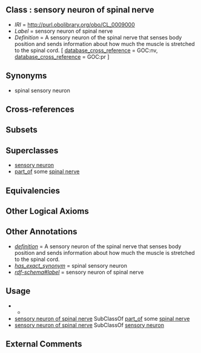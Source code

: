
## Class : sensory neuron of spinal nerve

 * *IRI* = http://purl.obolibrary.org/obo/CL_0009000
 * *Label* = sensory neuron of spinal nerve
 * *Definition* = A sensory neuron of the spinal nerve that senses body position and sends information about how much the muscle is stretched to the spinal cord. [ [database_cross_reference](../../ef/oboInOwl#hasDbXref.md) = GOC:nv, [database_cross_reference](../../ef/oboInOwl#hasDbXref.md) = GOC:pr ]

## Synonyms

 * spinal sensory neuron

## Cross-references


## Subsets


## Superclasses

 * [sensory neuron](../../CL/01/CL_0000101.md)
 * [part_of](../../BFO/50/BFO_0000050.md) some [spinal nerve](../../UBERON/80/UBERON_0001780.md)

## Equivalencies


## Other Logical Axioms


## Other Annotations

 * *[definition](../../IAO/15/IAO_0000115.md)* = A sensory neuron of the spinal nerve that senses body position and sends information about how much the muscle is stretched to the spinal cord.
 * *[has_exact_synonym](../../ym/oboInOwl#hasExactSynonym.md)* = spinal sensory neuron
 * *[rdf-schema#label](../../el/rdf-schema#label.md)* = sensory neuron of spinal nerve

## Usage

 * -
 * [sensory neuron of spinal nerve](../../CL/00/CL_0009000.md) SubClassOf [part_of](../../BFO/50/BFO_0000050.md) some [spinal nerve](../../UBERON/80/UBERON_0001780.md)
 * [sensory neuron of spinal nerve](../../CL/00/CL_0009000.md) SubClassOf [sensory neuron](../../CL/01/CL_0000101.md)

## External Comments

